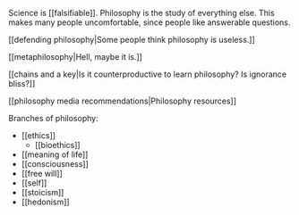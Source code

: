 Science is [[falsifiable]]. Philosophy is the study of everything else. This makes many people uncomfortable, since people like answerable questions.

[[defending philosophy|Some people think philosophy is useless.]]

[[metaphilosophy|Hell, maybe it is.]]

[[chains and a key|Is it counterproductive to learn philosophy? Is ignorance bliss?]]

[[philosophy media recommendations|Philosophy resources]]

Branches of philosophy:

 - [[ethics]]
   - [[bioethics]]
 - [[meaning of life]]
 - [[consciousness]]
 - [[free will]]
 - [[self]]
 - [[stoicism]]
 - [[hedonism]]